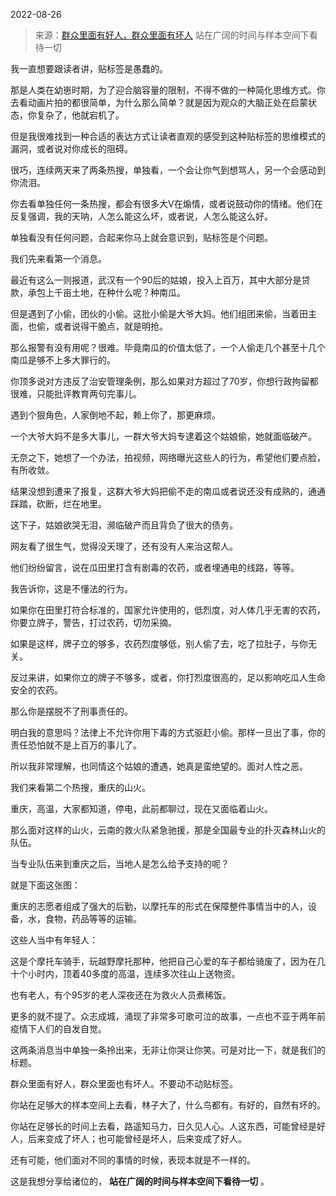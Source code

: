 2022-08-26

> 来源：[群众里面有好人，群众里面有坏人](http://mp.weixin.qq.com/s?__biz=MzU3NDc5Nzc0NQ==&mid=2247519940&idx=1&sn=ddcb6ca19201359725036fff319caa10&chksm=fd2e2c1aca59a50c93f204313f176c81577e3f017279edfb0fabd0fcff2987a21daa7944dad8&scene=27#wechat_redirect)
> 站在广阔的时间与样本空间下看待一切

我一直想要跟读者讲，贴标签是愚蠢的。  

  

那是人类在幼崽时期，为了迎合脑容量的限制，不得不做的一种简化思维方式。你去看动画片拍的都很简单，为什么那么简单？就是因为观众的大脑正处在启蒙状态，你复杂了，他就宕机了。

  

但是我很难找到一种合适的表达方式让读者直观的感受到这种贴标签的思维模式的漏洞，或者说对你成长的阻碍。  

  

很巧，连续两天来了两条热搜，单独看，一个会让你气到想骂人，另一个会感动到你流泪。  

  

你去看单独任何一条热搜，都会有很多大V在煽情，或者说鼓动你的情绪。他们在反复强调，我的天呐，人怎么能这么坏，或者说，人怎么能这么好。  

  

单独看没有任何问题，合起来你马上就会意识到，贴标签是个问题。  

  

我们先来看第一个消息。  

  

最近有这么一则报道，武汉有一个90后的姑娘，投入上百万，其中大部分是贷款，承包上千亩土地，在种什么呢？种南瓜。  

  

但是遇到了小偷，团伙的小偷。这批小偷是大爷大妈。他们组团来偷，当着田主面，也偷，或者说得干脆点，就是明抢。  

  

那么报警有没有用呢？很难。毕竟南瓜的价值太低了，一个人偷走几个甚至十几个南瓜是够不上多大罪行的。  

  

你顶多说对方违反了治安管理条例，那么如果对方超过了70岁，你想行政拘留都很难，只能批评教育两句完事儿。  

  

遇到个狠角色，人家倒地不起，赖上你了，那更麻烦。

  

一个大爷大妈不是多大事儿，一群大爷大妈专逮着这个姑娘偷，她就面临破产。  

  

无奈之下，她想了一个办法，拍视频，网络曝光这些人的行为，希望他们要点脸，有所收敛。  

  

结果没想到遭来了报复，这群大爷大妈把偷不走的南瓜或者说还没有成熟的，通通踩踏，砍断，烂在地里。

  

这下子，姑娘欲哭无泪，濒临破产而且背负了很大的债务。

  

网友看了很生气，觉得没天理了，还有没有人来治这帮人。  

  

他们纷纷留言，说在瓜田里打含有剧毒的农药，或者埋通电的线路，等等。  

  

我告诉你，这是不懂法的行为。  

  

如果你在田里打符合标准的，国家允许使用的，低烈度，对人体几乎无害的农药，你要立牌子，警告，打过农药，切勿采摘。  

  

如果是这样，牌子立的够多，农药烈度够低，别人偷了去，吃了拉肚子，与你无关。

  

反过来讲，如果你立的牌子不够多，或者，你打烈度很高的，足以影响吃瓜人生命安全的农药。

  

那么你是摆脱不了刑事责任的。

  

明白我的意思吗？法律上不允许你用下毒的方式驱赶小偷。那样一旦出了事，你的责任恐怕就不是上百万的事儿了。  

  

所以我非常理解，也同情这个姑娘的遭遇，她真是蛮绝望的。面对人性之恶。  

  

我们来看第二个热搜，重庆的山火。

  

重庆，高温，大家都知道，停电，此前都聊过，现在又面临着山火。  

  

  

那么面对这样的山火，云南的救火队紧急驰援，那是全国最专业的扑灭森林山火的队伍。  

  

当专业队伍来到重庆之后，当地人是怎么给予支持的呢？  

  

就是下面这张图：  

  

  

重庆的志愿者组成了强大的后勤，以摩托车的形式在保障整件事情当中的人，设备，水，食物，药品等等的运输。

  

这些人当中有年轻人：

  

  

这是个摩托车骑手，玩越野摩托那种，他把自己心爱的车子都给骑废了，因为在几十个小时内，顶着40多度的高温，连续多次往山上送物资。  

  

也有老人，有个95岁的老人深夜还在为救火人员煮稀饭。  

  

  

更多的就不提了。众志成城，涌现了非常多可歌可泣的故事，一点也不亚于两年前疫情下人们的自发自觉。  

  

这两条消息当中单独一条拎出来，无非让你哭让你笑。可是对比一下，就是我们的标题。  

  

群众里面有好人，群众里面也有坏人。不要动不动贴标签。

  

你站在足够大的样本空间上去看，林子大了，什么鸟都有。有好的，自然有坏的。  

  

你站在足够长的时间上去看，路遥知马力，日久见人心。人这东西，可能曾经是好人，后来变成了坏人；也可能曾经是坏人，后来变成了好人。

  

还有可能，他们面对不同的事情的时候，表现本就是不一样的。

  

这是我想分享给诸位的， **站在广阔的时间与样本空间下看待一切** 。

